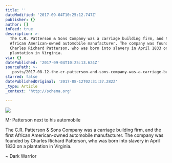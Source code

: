 ```yaml
---
title: ''
dateModified: '2017-09-04T10:25:12.747Z'
publisher: {}
author: []
inFeed: true
description: >-
  The C.R. Patterson & Sons Company was a carriage building firm, and the first
  African American-owned automobile manufacturer. The company was founded by
  Charles Richard Patterson, who was born into slavery in April 1833 on a
  plantation in Virginia.
via: {}
datePublished: '2017-09-04T10:25:13.624Z'
sourcePath: >-
  _posts/2017-08-12-the-cr-patterson-and-sons-company-was-a-carriage-building-fi.md
starred: false
datePublishedOriginal: '2017-08-12T02:31:37.282Z'
_type: Article
_context: 'http://schema.org'

---
```

<article style=""><img src="https://the-grid-user-content.s3-us-west-2.amazonaws.com/7ff683f3-2be2-4b53-b67e-90b971e28e95.jpg" /><p>Mr Patterson next to his automobile </p></article>

The C.R. Patterson & Sons Company was a carriage building firm, and the first African American-owned automobile manufacturer. The company was founded by Charles Richard Patterson, who was born into slavery in April 1833 on a plantation in Virginia.

~ Dark Warrior